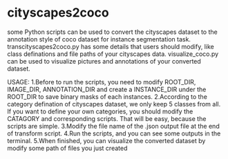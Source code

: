 # cityscapes2coco
some Python scripts can be used to convert the cityscapes dataset to the annotation style of coco dataset for instance segmentation task.
transcityscapes2coco.py has some details that users should modify, like class definations and file paths of your cityscapes data.
visualize_coco.py can be used to visualize pictures and annotations of your converted dataset.

USAGE:
1.Before to run the scripts, you need to modify ROOT_DIR, IMAGE_DIR, ANNOTATION_DIR and create a INSTANCE_DIR under the ROOT_DIR to save binary masks of each instances.
2.According to the category defination of cityscapes dataset, we only keep 5 classes from all. If you want to define your own categories, you should modify the CATAGORY and corresponding scripts. That will be easy, because the scripts are simple.
3.Modify the file name of the .json output file at the end of transform script.
4.Run the scripts, and you can see some outputs in the terminal.
5.When finished, you can visualize the converted dataset by modify some path of files you just created    
